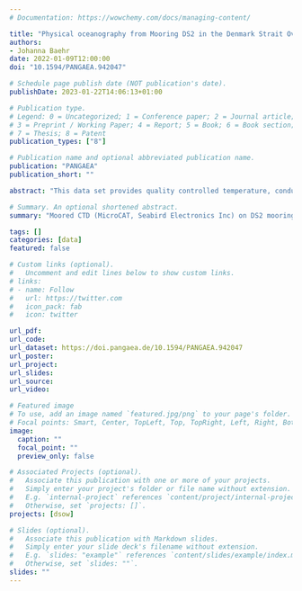 ```yaml
---
# Documentation: https://wowchemy.com/docs/managing-content/

title: "Physical oceanography from Mooring DS2 in the Denmark Strait Overflow area between July 2008 and June 2009"
authors: 
- Johanna Baehr
date: 2022-01-09T12:00:00
doi: "10.1594/PANGAEA.942047"

# Schedule page publish date (NOT publication's date).
publishDate: 2023-01-22T14:06:13+01:00

# Publication type.
# Legend: 0 = Uncategorized; 1 = Conference paper; 2 = Journal article;
# 3 = Preprint / Working Paper; 4 = Report; 5 = Book; 6 = Book section;
# 7 = Thesis; 8 = Patent
publication_types: ["8"]

# Publication name and optional abbreviated publication name.
publication: "PANGAEA"
publication_short: ""

abstract: "This data set provides quality controlled temperature, conductivity and pressure measurements from moored instrumentation (Seabird Microcat) in the Denmark Strait. Practical salinity was calculated from the measured quantities and is provided as well. Temporal resolution of the time series is 10 minutes. The data was collected from July 2008 to June 2009 at the location of mooring DS2. This mooring is part of the Denmark Strait Overflow array and maintained by the Institute of Oceanography, University Hamburg. The purpose of the array was to monitor the properties and variability of the dense Denmark Strait Overflow."

# Summary. An optional shortened abstract.
summary: "Moored CTD (MicroCAT, Seabird Electronics Inc) on DS2 mooring in the Denmark Strait, July 2008 - June 2009."

tags: []
categories: [data]
featured: false

# Custom links (optional).
#   Uncomment and edit lines below to show custom links.
# links:
# - name: Follow
#   url: https://twitter.com
#   icon_pack: fab
#   icon: twitter

url_pdf:
url_code:
url_dataset: https://doi.pangaea.de/10.1594/PANGAEA.942047
url_poster:
url_project:
url_slides:
url_source:
url_video:

# Featured image
# To use, add an image named `featured.jpg/png` to your page's folder. 
# Focal points: Smart, Center, TopLeft, Top, TopRight, Left, Right, BottomLeft, Bottom, BottomRight.
image:
  caption: ""
  focal_point: ""
  preview_only: false

# Associated Projects (optional).
#   Associate this publication with one or more of your projects.
#   Simply enter your project's folder or file name without extension.
#   E.g. `internal-project` references `content/project/internal-project/index.md`.
#   Otherwise, set `projects: []`.
projects: [dsow]

# Slides (optional).
#   Associate this publication with Markdown slides.
#   Simply enter your slide deck's filename without extension.
#   E.g. `slides: "example"` references `content/slides/example/index.md`.
#   Otherwise, set `slides: ""`.
slides: ""
---
```

